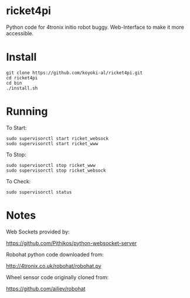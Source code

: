 # ricket4pi

Python code for 4tronix initio robot buggy. Web-Interface to make it more accessible.

# Install

    git clone https://github.com/koyoki-al/ricket4pi.git
    cd ricket4pi
    cd bin
    ./install.sh

# Running

To Start:

    sudo supervisorctl start ricket_websock
    sudo supervisorctl start ricket_www

To Stop:
    
    sudo supervisorctl stop ricket_www
    sudo supervisorctl stop ricket_websock
   
To Check:

    sudo supervisorctl status


# Notes

Web Sockets provided by:

https://github.com/Pithikos/python-websocket-server

Robohat python code downloaded from:

http://4tronix.co.uk/robohat/robohat.py

Wheel sensor code originally cloned from:

https://github.com/ailiev/robohat

